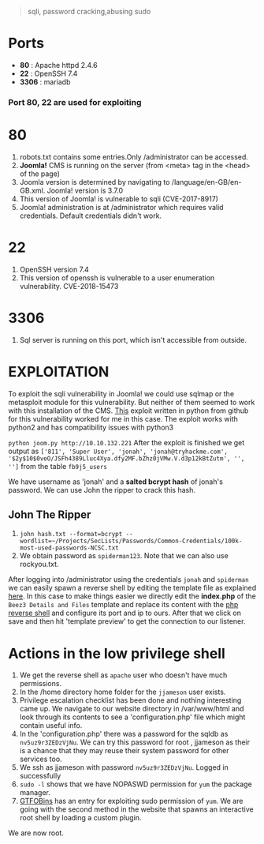 > sqli, password cracking,abusing sudo

# Ports

* **80** : Apache httpd 2.4.6
* **22** : OpenSSH 7.4
* **3306** : mariadb

### Port 80, 22 are used for exploiting

# 80
1. robots.txt contains some entries.Only /administrator can be accessed.
2. **Joomla!** CMS is running on the server (from \<meta> tag in the \<head> of the page)
3. Joomla version is determined by navigating to /language/en-GB/en-GB.xml.  Joomla! version is 3.7.0
4. This version of Joomla! is vulnerable to sqli (CVE-2017-8917)
5. Joomla! administration is at /administrator which requires valid credentials. Default credentials didn't work.

# 22
1. OpenSSH version 7.4
2. This version of openssh is vulnerable to a user enumeration vulnerability. CVE-2018-15473

# 3306
1. Sql server is running on this port, which isn't accessible from outside.


# EXPLOITATION

To exploit the sqli vulnerability in Joomla! we could use sqlmap or the metasploit module for this vulnerability. But neither of them seemed to work with this installation of the CMS.
[This](https://github.com/stefanlucas/Exploit-Joomla) exploit written in python from github for this vulnerability worked for me in this case. The exploit works with python2 and has compatibility issues with python3

`python joom.py http://10.10.132.221` 
After the exploit is finished we get output as `['811', 'Super User', 'jonah', 'jonah@tryhackme.com', '$2y$10$0veO/JSFh4389Lluc4Xya.dfy2MF.bZhz0jVMw.V.d3p12kBtZutm', '', '']`  from the table `fb9j5_users`

We have username as 'jonah' and a **salted bcrypt hash** of jonah's password. We can use John the ripper to crack this hash.

## John The Ripper
1. `john hash.txt --format=bcrypt --wordlist=~/Projects/SecLists/Passwords/Common-Credentials/100k-most-used-passwords-NCSC.txt`
2. We obtain password as `spiderman123`. Note that we can also use rockyou.txt.

After logging into /administrator using the credentials `jonah` and `spiderman` we can easily spawn a reverse shell by editing the template file as explained [here](https://vk9-sec.com/reverse-shell-on-any-cms/).
In this case to make things easier we directly edit the **index.php** of the `Beez3 Details and Files`  template and replace its content with the [php reverse shell](https://github.com/pentestmonkey/php-reverse-shell/blob/master/php-reverse-shell.php) and configure its port and ip to ours. After that we click on save and then hit 'template  preview' to get the connection to our listener. 

# Actions in the low privilege shell
1. We get the reverse shell as `apache` user who doesn't have much permissions.
2. In the /home directory home folder for the `jjameson` user exists.
3. Privilege escalation checklist has been done and nothing interesting came up. We navigate to our website directory in /var/www/html and look through its contents to see a 'configuration.php' file which might contain useful info.
4. In the 'configuration.php' there was a password for the sqldb as `nv5uz9r3ZEDzVjNu`. We can try this password for root , jjameson as their is a chance that they may reuse their system password for other services too.
5. We ssh as jjameson with password `nv5uz9r3ZEDzVjNu`. Logged in successfully
6. `sudo -l` shows that we have NOPASWD permission for `yum` the package manager. 
7. [GTFOBins](gtfobins.github.io/) has an entry for exploiting sudo permission of `yum`. We are going with the second method in the website that spawns an interactive root shell by loading a custom plugin.

We are now root.
